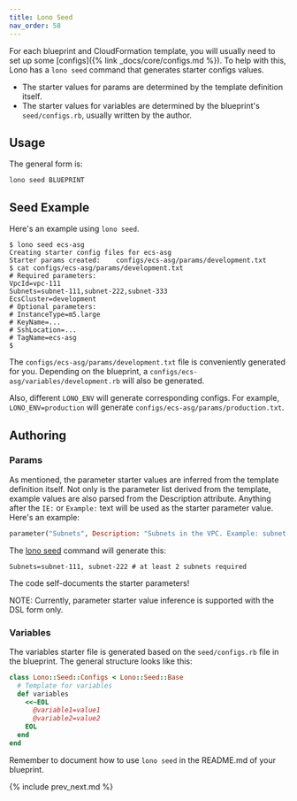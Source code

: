 ```yaml
---
title: Lono Seed
nav_order: 58
---
```


For each blueprint and CloudFormation template, you will usually need to set up some [configs]({% link _docs/core/configs.md %}). To help with this, Lono has a `lono seed` command that generates starter configs values.

* The starter values for params are determined by the template definition itself.
* The starter values for variables are determined by the blueprint's `seed/configs.rb`, usually written by the author.

## Usage

The general form is:

    lono seed BLUEPRINT

## Seed Example

Here's an example using `lono seed`.

    $ lono seed ecs-asg
    Creating starter config files for ecs-asg
    Starter params created:    configs/ecs-asg/params/development.txt
    $ cat configs/ecs-asg/params/development.txt
    # Required parameters:
    VpcId=vpc-111
    Subnets=subnet-111,subnet-222,subnet-333
    EcsCluster=development
    # Optional parameters:
    # InstanceType=m5.large
    # KeyName=...
    # SshLocation=...
    # TagName=ecs-asg
    $

The `configs/ecs-asg/params/development.txt` file is conveniently generated for you. Depending on the blueprint, a `configs/ecs-asg/variables/development.rb` will also be generated.

Also, different `LONO_ENV` will generate corresponding configs. For example, `LONO_ENV=production` will generate  `configs/ecs-asg/params/production.txt`.

## Authoring

### Params

As mentioned, the parameter starter values are inferred from the template definition itself.  Not only is the parameter list derived from the template, example values are also parsed from the Description attribute.  Anything after the `IE:` or `Example:` text will be used as the starter parameter value.  Here's an example:

```ruby
parameter("Subnets", Description: "Subnets in the VPC. Example: subnet-111, subnet-222 # at least 2 subnets required")
```

The [lono seed](https://lono.cloud/reference/lono-seed/) command will generate this:

```
Subnets=subnet-111, subnet-222 # at least 2 subnets required
```

The code self-documents the starter parameters!

NOTE: Currently, parameter starter value inference is supported with the DSL form only.

### Variables

The variables starter file is generated based on the `seed/configs.rb` file in the blueprint. The general structure looks like this:

```ruby
class Lono::Seed::Configs < Lono::Seed::Base
  # Template for variables
  def variables
    <<~EOL
      @variable1=value1
      @variable2=value2
    EOL
  end
end
```

Remember to document how to use `lono seed` in the README.md of your blueprint.

{% include prev_next.md %}

